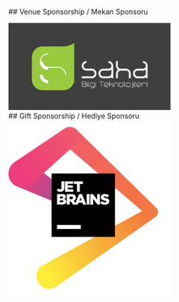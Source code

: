 ## Venue Sponsorship / Mekan Sponsoru 

<a href="https://www.sahabt.com/">
    <img src="images/sahabt.jpg" width="320">
</a>

<br>
## Gift Sponsorship / Hediye Sponsoru

<a href="https://www.jetbrains.com/">
  <img src="images/jetbrains.png" width="320">
</a>
